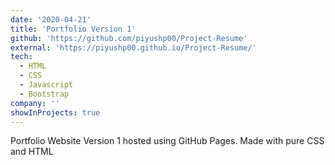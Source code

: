 ```yaml
---
date: '2020-04-21'
title: 'Portfolio Version 1'
github: 'https://github.com/piyushp00/Project-Resume'
external: 'https://piyushp00.github.io/Project-Resume/'
tech:
  - HTML
  - CSS
  - Javascript
  - Bootstrap
company: ''
showInProjects: true
---
```


Portfolio Website Version 1 hosted using GitHub Pages. Made with pure CSS and HTML
